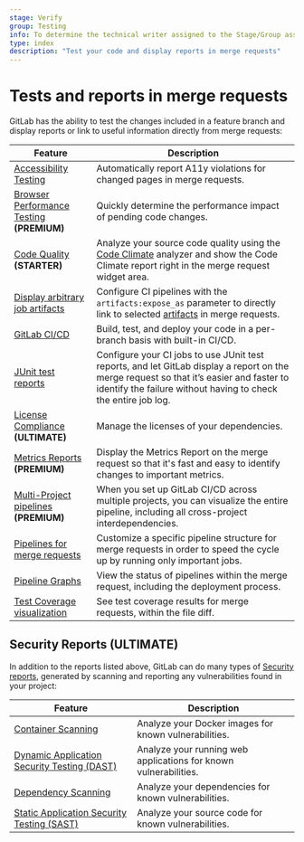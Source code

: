 ```yaml
---
stage: Verify
group: Testing
info: To determine the technical writer assigned to the Stage/Group associated with this page, see https://about.gitlab.com/handbook/engineering/ux/technical-writing/#designated-technical-writers
type: index
description: "Test your code and display reports in merge requests"
---
```


# Tests and reports in merge requests

GitLab has the ability to test the changes included in a feature branch and display reports
or link to useful information directly from merge requests:

| Feature                                                                                                | Description                                                                                                                                                                                               |
|--------------------------------------------------------------------------------------------------------|-----------------------------------------------------------------------------------------------------------------------------------------------------------------------------------------------------------|
| [Accessibility Testing](accessibility_testing.md)                                                      | Automatically report A11y violations for changed pages in merge requests.                                                                                                                                |
| [Browser Performance Testing](browser_performance_testing.md) **(PREMIUM)**                            | Quickly determine the performance impact of pending code changes.                                                                                                                                         |
| [Code Quality](code_quality.md) **(STARTER)**                                                          | Analyze your source code quality using the [Code Climate](https://codeclimate.com/) analyzer and show the Code Climate report right in the merge request widget area.                                     |
| [Display arbitrary job artifacts](../../../ci/yaml/README.md#artifactsexpose_as)                       | Configure CI pipelines with the `artifacts:expose_as` parameter to directly link to selected [artifacts](../../../ci/pipelines/job_artifacts.md) in merge requests.                                                |
| [GitLab CI/CD](../../../ci/README.md)                                                                  | Build, test, and deploy your code in a per-branch basis with built-in CI/CD.                                                                                                                              |
| [JUnit test reports](../../../ci/junit_test_reports.md)                                                | Configure your CI jobs to use JUnit test reports, and let GitLab display a report on the merge request so that it’s easier and faster to identify the failure without having to check the entire job log. |
| [License Compliance](../../compliance/license_compliance/index.md) **(ULTIMATE)**                      | Manage the licenses of your dependencies. |
| [Metrics Reports](../../../ci/metrics_reports.md) **(PREMIUM)**                                        | Display the Metrics Report on the merge request so that it's fast and easy to identify changes to important metrics.                                                                                      |
| [Multi-Project pipelines](../../../ci/multi_project_pipelines.md) **(PREMIUM)**                        | When you set up GitLab CI/CD across multiple projects, you can visualize the entire pipeline, including all cross-project interdependencies.                                                              |
| [Pipelines for merge requests](../../../ci/merge_request_pipelines/index.md)                           | Customize a specific pipeline structure for merge requests in order to speed the cycle up by running only important jobs.                                                                                 |
| [Pipeline Graphs](../../../ci/pipelines/index.md#visualize-pipelines)                                      | View the status of pipelines within the merge request, including the deployment process.                                                                                                                  |
| [Test Coverage visualization](test_coverage_visualization.md)                                          | See test coverage results for merge requests, within the file diff.                                                                                                                                       |

## Security Reports **(ULTIMATE)**

In addition to the reports listed above, GitLab can do many types of [Security reports](../../application_security/index.md),
generated by scanning and reporting any vulnerabilities found in your project:

| Feature                                                                                 | Description                                                      |
|-----------------------------------------------------------------------------------------|------------------------------------------------------------------|
| [Container Scanning](../../application_security/container_scanning/index.md)            | Analyze your Docker images for known vulnerabilities.            |
| [Dynamic Application Security Testing (DAST)](../../application_security/dast/index.md) | Analyze your running web applications for known vulnerabilities. |
| [Dependency Scanning](../../application_security/dependency_scanning/index.md)          | Analyze your dependencies for known vulnerabilities.             |
| [Static Application Security Testing (SAST)](../../application_security/sast/index.md)  | Analyze your source code for known vulnerabilities.              |
